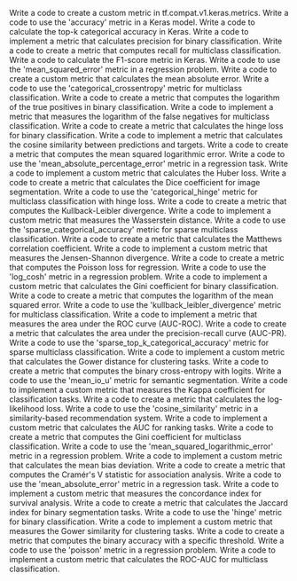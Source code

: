 Write a code to create a custom metric in tf.compat.v1.keras.metrics.
Write a code to use the 'accuracy' metric in a Keras model.
Write a code to calculate the top-k categorical accuracy in Keras.
Write a code to implement a metric that calculates precision for binary classification.
Write a code to create a metric that computes recall for multiclass classification.
Write a code to calculate the F1-score metric in Keras.
Write a code to use the 'mean_squared_error' metric in a regression problem.
Write a code to create a custom metric that calculates the mean absolute error.
Write a code to use the 'categorical_crossentropy' metric for multiclass classification.
Write a code to create a metric that computes the logarithm of the true positives in binary classification.
Write a code to implement a metric that measures the logarithm of the false negatives for multiclass classification.
Write a code to create a metric that calculates the hinge loss for binary classification.
Write a code to implement a metric that calculates the cosine similarity between predictions and targets.
Write a code to create a metric that computes the mean squared logarithmic error.
Write a code to use the 'mean_absolute_percentage_error' metric in a regression task.
Write a code to implement a custom metric that calculates the Huber loss.
Write a code to create a metric that calculates the Dice coefficient for image segmentation.
Write a code to use the 'categorical_hinge' metric for multiclass classification with hinge loss.
Write a code to create a metric that computes the Kullback-Leibler divergence.
Write a code to implement a custom metric that measures the Wasserstein distance.
Write a code to use the 'sparse_categorical_accuracy' metric for sparse multiclass classification.
Write a code to create a metric that calculates the Matthews correlation coefficient.
Write a code to implement a custom metric that measures the Jensen-Shannon divergence.
Write a code to create a metric that computes the Poisson loss for regression.
Write a code to use the 'log_cosh' metric in a regression problem.
Write a code to implement a custom metric that calculates the Gini coefficient for binary classification.
Write a code to create a metric that computes the logarithm of the mean squared error.
Write a code to use the 'kullback_leibler_divergence' metric for multiclass classification.
Write a code to implement a metric that measures the area under the ROC curve (AUC-ROC).
Write a code to create a metric that calculates the area under the precision-recall curve (AUC-PR).
Write a code to use the 'sparse_top_k_categorical_accuracy' metric for sparse multiclass classification.
Write a code to implement a custom metric that calculates the Gower distance for clustering tasks.
Write a code to create a metric that computes the binary cross-entropy with logits.
Write a code to use the 'mean_io_u' metric for semantic segmentation.
Write a code to implement a custom metric that measures the Kappa coefficient for classification tasks.
Write a code to create a metric that calculates the log-likelihood loss.
Write a code to use the 'cosine_similarity' metric in a similarity-based recommendation system.
Write a code to implement a custom metric that calculates the AUC for ranking tasks.
Write a code to create a metric that computes the Gini coefficient for multiclass classification.
Write a code to use the 'mean_squared_logarithmic_error' metric in a regression problem.
Write a code to implement a custom metric that calculates the mean bias deviation.
Write a code to create a metric that computes the Cramér's V statistic for association analysis.
Write a code to use the 'mean_absolute_error' metric in a regression task.
Write a code to implement a custom metric that measures the concordance index for survival analysis.
Write a code to create a metric that calculates the Jaccard index for binary segmentation tasks.
Write a code to use the 'hinge' metric for binary classification.
Write a code to implement a custom metric that measures the Gower similarity for clustering tasks.
Write a code to create a metric that computes the binary accuracy with a specific threshold.
Write a code to use the 'poisson' metric in a regression problem.
Write a code to implement a custom metric that calculates the ROC-AUC for multiclass classification.